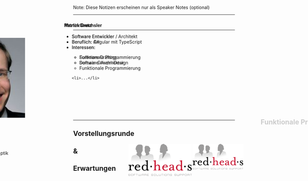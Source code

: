 <!-- .slide: data-background="images/road-3478977_1920.jpg" -->

<h2 style="position: absolute; top: 390px; right: -150px; color: #ccc; text-transform: none;">Funktionale Programmierung</h2>

<p style="position: absolute; top: 470px; right: -145px; color: #ccc; text-transform: none; text-align: right" class="my-shadow">@mobilgroma</p>
<p style="position: absolute; top: 520px; right: -145px; color: #ccc; text-transform: none; text-align: right" class="my-shadow">@drechsler<br/>Redheads Ltd.</p>

Note:
Diese Notizen erscheinen nur als Speaker Notes (optional)

---

<img src="/images/drechsler-profile.jpg" class="borderless" style="position: relative; top: 10px; left: -400px; height: 250px">

<div style="position: absolute; top: 100px; left: 200px; height: 1000px; width: 800px;">
  <h4>Patrick Drechsler</h4>
  <ul class="small-font" >
    <li>Software Entwickler / Architekt</li>
    <li>Beruflich: C#</li>
    <li>Interessen:</li>
    <ul>
      <li>Software Crafting</li>
      <li>Domain-Driven-Design</li>
      <li>Funktionale Programmierung</li>
    </ul>
    
    <li>...</li>
  </ul>
</div>

<div style="position: absolute; top: 500px; left: 600px">
  <img src="images/redheads-logo.png" class="borderless" style="height: 80px;">
</div>

<div style="position: absolute; top: 520px; left: -100px" class="small-font">
  <i class="fa fa-twitter" aria-hidden="true"></i> @drechsler
  <i class="fa fa-github" aria-hidden="true"></i> draptik
  <!-- <img src="images/redheads-logo.png" class="borderless" style="height: 80px;"> -->
</div>

---

<img src="images/grotz-profile.jpg" class="borderless" style="position: relative; top: 10px; left: -400px; height: 250px">

<div style="position: absolute; top: 100px; left: 200px; height: 1000px; width: 800px;">
  <h4>Martin Grotz</h4>
  <ul class="small-font" >
    <li>Software Entwickler</li>
    <li>Beruflich: Angular mit TypeScript</li>
    <li>Interessen:</li>
    <ul>
      <li>Funktionale Programmierung</li>
      <li>Software-Architektur</li>
    </ul>
  </ul>
</div>

<div style="position: absolute; top: 500px; left: 400px">
  <img src="images/redheads-logo.png" class="borderless" style="height: 100px;">
</div>

---

## Vorstellungsrunde
## &
## Erwartungen
